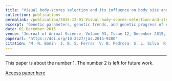```yaml
---
title: "Visual body-scores selection and its influence on body size and ultrasound carcass traits in Nellore cattle"
collection: publications
permalink: /publication/2015-12-01-Visual-body-scores-selection-and-its-influence-on-body-size-and-ultrasound-carcass-traits-in-Nellore-cattle
excerpt: 'Genetic parameters, genetic trends, and genetic progress of carcass traits were estimated for 12,447 Nellore individuals from different Brazilian herds. Carcass traits evaluated by ultrasound and visual body scores are eligible for selection and can be used in genetic improvement programs in Nellore cattle'
date: 01 December 2015
venue: 'Journal of Animal Science, Volume 93, Issue 12, December 2015, Pages 5597–5606'
paperurl: 'https://doi.org/10.2527/jas.2015-9280'
citation: 'M. N. Bonin  J. B. S. Ferraz  V. B. Pedrosa  S. L. Silva  R. C. Gomes  D. C. Cucco M. H. A. Santana  J. H. A. Campos  V. N. Barbosa  F. S. F. Castro  <b>F. J. Novais</b>  E. C. M. Oliveira (2015).Visual body-scores selection and its influence on body size and ultrasound carcass traits in Nellore cattle. Journal of Animal Science, Volume 93, Issue 12, December 2015, Pages 5597–5606.'
---
```

---
This paper is about the number 1. The number 2 is left for future work.

[Access paper here](https://doi.org/10.2527/jas.2015-9280)
